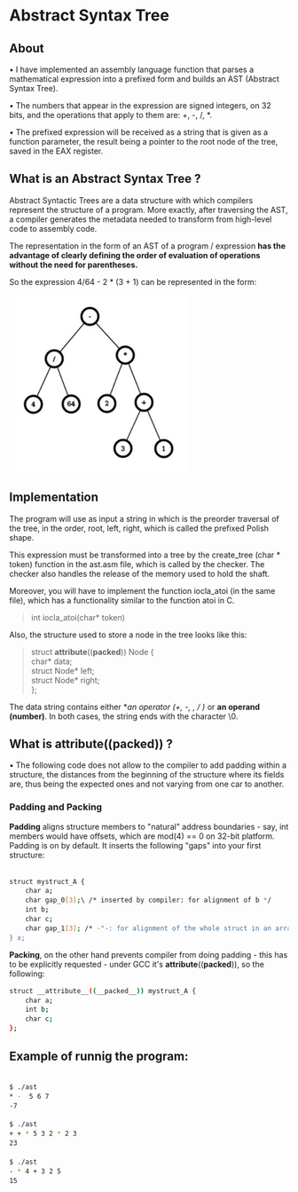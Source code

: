 # Abstract Syntax Tree 


## About

• I have implemented an assembly language function that parses a mathematical expression into a prefixed form and builds an AST (Abstract Syntax Tree).

• The numbers that appear in the expression are signed integers, on 32 bits, and the operations that apply to them are: +, -, /, *. 
  
• The prefixed expression will be received as a string that is given as a function parameter, the result being a pointer to the root node of the tree, saved in the EAX register.

## What is an Abstract Syntax Tree ? 

Abstract Syntactic Trees are a data structure with which compilers represent the structure of a program. More exactly, after traversing the AST, a compiler generates the metadata needed to transform from high-level code to assembly code.

The representation in the form of an AST of a program / expression **has the advantage of clearly defining the order of evaluation of operations without the need for parentheses.**

So  the expression 4/64 - 2 * (3 + 1) can be represented in the form:

![](/AST.JPG)

## Implementation

The program will use as input a string in which is the preorder traversal of the tree, in the order, root, left, right, which is called the prefixed Polish shape.

This expression must be transformed into a tree by the create_tree (char * token) function in the ast.asm file, which is called by the checker. The checker also handles the release of the memory used to hold the shaft.

Moreover, you will have to implement the function iocla_atoi (in the same file), which has a functionality similar to the function atoi in C.

> int iocla_atoi(char* token)

Also, the structure used to store a node in the tree looks like this:

>struct __attribute__((__packed__)) Node
>{\
>    char* data;\
>    struct Node* left;\
>    struct Node* right;\
>};

The data string contains either **an operator (+, -, *, / )** or **an operand (number)**. In both cases, the string ends with the character \0.

## What is __attribute__((__packed__)) ? 

• The following code does not allow to the compiler to add padding within a structure, the distances from the beginning of the structure where its fields are, thus being the expected ones and not varying from one car to another.

### Padding and Packing

**Padding** aligns structure members to "natural" address boundaries - say, int members would have offsets, which are mod(4) == 0 on 32-bit platform. Padding is on by default. It inserts the following "gaps" into your first structure:

```sh

struct mystruct_A {
    char a;
    char gap_0[3];\ /* inserted by compiler: for alignment of b */
    int b;
    char c;
    char gap_1[3]; /* -"-: for alignment of the whole struct in an array */
} x;

```

**Packing**, on the other hand prevents compiler from doing padding - this has to be explicitly requested - under GCC it's __attribute__((__packed__)), so the following:

```sh
struct __attribute__((__packed__)) mystruct_A {
    char a;
    int b;
    char c;
};
```

## Example of runnig the program:

```sh

$ ./ast
* -  5 6 7
-7

$ ./ast
+ + * 5 3 2 * 2 3 
23

$ ./ast 
- * 4 + 3 2 5
15

```
